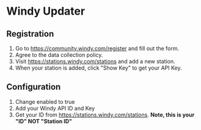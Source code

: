 # Windy Updater

## Registration
1. Go to https://community.windy.com/register and fill out the form.
2. Agree to the data collection policy.
3. Visit https://stations.windy.com/stations and add a new station.
4. When your station is added, click "Show Key" to get your API Key.

## Configuration
1. Change enabled to true
2. Add your Windy API ID and Key
3. Get your ID from https://stations.windy.com/stations. **Note, this is your "ID" NOT "Station ID"** 